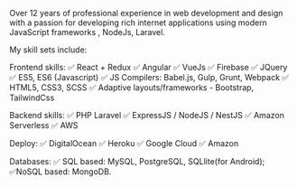 Over 12 years of professional experience in web development and design with a passion for developing rich internet applications using modern JavaScript frameworks , NodeJs, Laravel.

My skill sets include:

Frontend skills:
✅ React + Redux
✅ Angular
✅ VueJs
✅ Firebase
✅ JQuery
✅ ES5, ES6 (Javascript)
✅ JS Compilers: Babel.js, Gulp, Grunt, Webpack
✅ HTML5, СSS3, SCSS
✅ Adaptive layouts/frameworks - Bootstrap, TailwindCss

Backend skills:
✅ PHP Laravel
✅ ExpressJS / NodeJS / NestJS
✅ Amazon Serverless
✅ AWS

Deploy:
✅ DigitalOcean
✅ Heroku
✅ Google Cloud
✅ Amazon

Databases:
✅ SQL based: MySQL, PostgreSQL, SQLlite(for Android);
✅NoSQL based: MongoDB.
